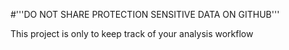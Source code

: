 #'''DO NOT SHARE PROTECTION SENSITIVE DATA ON GITHUB'''

This project is only to keep track of your analysis workflow 